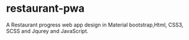 # restaurant-pwa
A Restaurant progress web app design in Material bootstrap,Html, CSS3, SCSS and Jqurey and JavaScript. 
